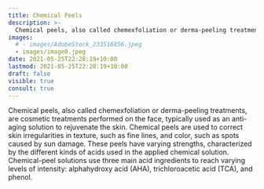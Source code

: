 ```yaml
---
title: Chemical Peels
description: >-
  Chemical peels, also called chemexfoliation or derma-peeling treatments, are cosmetic treatments performed on the face, typically used as an anti-aging solution to rejuvenate the skin.
images:
  # - images/AdobeStock_233516856.jpeg
  - images/image0.jpeg
date: 2021-05-25T22:28:19+10:00
lastmod: 2021-05-25T22:28:19+10:00
draft: false
visible: true
consult: true
---
```

Chemical peels, also called chemexfoliation or derma-peeling treatments, are cosmetic treatments performed on the face, typically used as an anti-aging solution to rejuvenate the skin. Chemical peels are used to correct skin irregularities in texture, such as fine lines, and color, such as spots caused by sun damage. These peels have varying strengths, characterized by the different kinds of acids used in the applied chemical solution. Chemical-peel solutions use three main acid ingredients to reach varying levels of intensity: alphahydroxy acid (AHA), trichloroacetic acid (TCA), and phenol.
